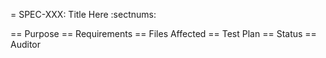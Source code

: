= SPEC-XXX: Title Here
:sectnums:

== Purpose
== Requirements
== Files Affected
== Test Plan
== Status
== Auditor

